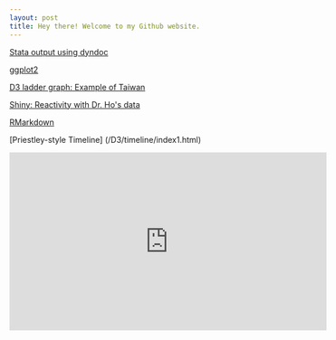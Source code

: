 ```yaml
---
layout: post
title: Hey there! Welcome to my Github website. 
---
```


[Stata output using dyndoc](/stata/hpidyndoc1.html "Stata dyndoc output")

[ggplot2](https://karl-ho.github.io/R/ggplot2/ggplot2_1.html "ggplot2 workshop notebook")

[D3 ladder graph: Example of Taiwan](/D3/lg_twclimate/index.html "Taiwan Climate Laddergraph")

[Shiny: Reactivity with Dr. Ho's data](https://karl-ho.shinyapps.io/Reactive_datasets/ "Shiny Reactivity")

[RMarkdown](/R/Markdown/ggplot2_showcase.html "RMarkdown Demo")

[Priestley-style Timeline] (/D3/timeline/index1.html)

<iframe width="560" height="315" src="https://zxl170030.github.io/findmeat.html" frameborder="0" allowfullscreen></iframe>
